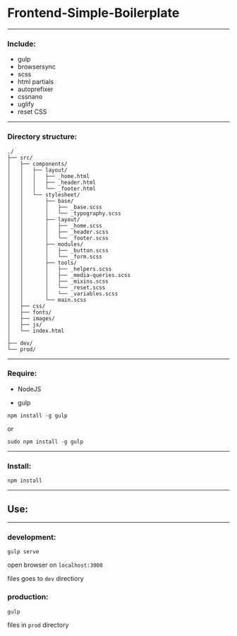 # Frontend-Simple-Boilerplate

***

### Include:

- gulp
- browsersync
- scss
- html partials
- autoprefixer
- cssnano
- uglify
- reset CSS

***
### Directory structure:

```
./
├── src/
│   ├── components/
│   │   ├── layout/
│   │   │   ├── _home.html
│   │   │   ├── _header.html
│   │   │   └── _footer.html
│   │   └── stylesheet/
│   │       ├── base/
│   │       │   ├── _base.scss
│   │       │   └── _typography.scss
│   │       ├── layout/
│   │       │   ├── _home.scss
│   │       │   ├── _header.scss
│   │       │   └── _footer.scss
│   │       ├── modules/
│   │       │   ├── _button.scss
│   │       │   └── _form.scss
│   │       ├── tools/
│   │       │   ├── _helpers.scss
│   │       │   ├── _media-queries.scss
│   │       │   ├── _mixins.scss
│   │       │   └── _reset.scss
│   │       │   └── _variables.scss
│   │       └── main.scss
│   ├── css/
│   ├── fonts/
│   ├── images/
│   ├── js/
│   └── index.html
│
├── dev/
└── prod/
```

***
### Require:

- NodeJS

- gulp
```
npm install -g gulp
```
or
```
sudo npm install -g gulp
```

***
### Install:

```
npm install
```

***
## Use:

***
### development:

```
gulp serve
```

open browser on ```localhost:3000```

files goes to ```dev``` directiory

### production:

```
gulp
```

files in ```prod``` directory
